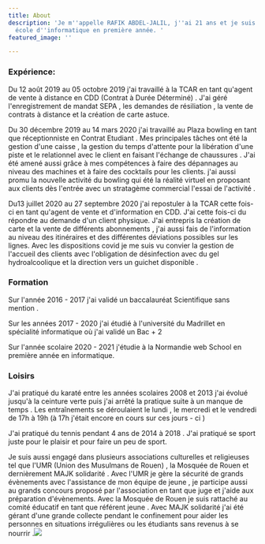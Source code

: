 ```yaml
---
title: About
description: 'Je m''appelle RAFIK ABDEL-JALIL, j''ai 21 ans et je suis étudiant en
  école d''informatique en première année. '
featured_image: ''

---
```

### **Expérience:**

Du 12 août 2019 au 05 octobre 2019 j'ai travaillé à la TCAR en tant qu'agent de vente à distance en CDD (Contrat à Durée Déterminé) . J'ai géré l'enregistrement de mandat SEPA , les demandes de résiliation , la vente de contrats à distance  et  la création de carte astuce.

Du 30 décembre 2019 au 14 mars 2020 j'ai travaillé au Plaza bowling en tant que réceptionniste en Contrat Etudiant . Mes principales tâches ont été la gestion d'une caisse , la gestion du temps d'attente pour la libération d'une piste et le relationnel avec le client en faisant l'échange de chaussures . J'ai été amené aussi grâce à mes compétences à faire des dépannages au niveau des machines et à faire des cocktails pour les clients. j'ai aussi promu la nouvelle activité du bowling qui été la réalité virtuel en proposant aux clients dès l'entrée avec un stratagème commercial l'essai de l'activité . 

Du13 juillet 2020 au 27 septembre 2020 j'ai repostuler à la TCAR cette fois-ci en tant qu'agent de vente et d'information en CDD. J'ai cette fois-ci du répondre au demande d'un client physique. J'ai entrepris la création de carte et la vente de différents abonnements , j'ai aussi fais de l'information au niveau des itinéraires et des différentes déviations possibles sur les lignes. Avec les dispositions covid je me suis vu convier la gestion de l'accueil des clients avec l'obligation de désinfection avec du gel hydroalcoolique et la direction vers un guichet disponible .

### **Formation** 

Sur l'année 2016 - 2017 j'ai validé un baccalauréat Scientifique sans mention .

Sur les années  2017 - 2020 j'ai étudié à l'université du Madrillet en spécialité informatique où j'ai validé un Bac + 2 

Sur l'année scolaire 2020 - 2021 j'étudie à la Normandie web School en première année en informatique.

### **Loisirs**

J'ai pratiqué du karaté entre les années scolaires 2008 et 2013 j'ai évolué jusqu'à la ceinture verte puis j'ai arrêté la pratique suite à un manque de temps . Les entraînements se déroulaient le lundi , le mercredi et le vendredi de 17h à 19h (à 17h j'était encore en cours sur ces jours - ci )

J'ai pratiqué du tennis pendant 4 ans de 2014 à 2018 . J'ai pratiqué se sport juste pour le plaisir et pour faire un peu de sport.

Je suis aussi engagé dans plusieurs associations culturelles et religieuses  tel que l'UMR (Union des Musulmans de Rouen) , la Mosquée de Rouen et dernièrement MAJK solidarité . Avec l'UMR je gère la sécurité de grands évènements avec l'assistance de mon équipe de jeune , je participe aussi au grands concours proposé par l'association en tant que juge et j'aide aux préparation d'évènements. Avec la Mosquée de Rouen je suis rattaché au comité éducatif en tant que référent jeune . Avec MAJK solidarité j'ai été gérant d'une grande collecte pendant le confinement pour aider les personnes en situations irrégulières ou les étudiants sans revenus à se nourrir .![](/images/unnamed.jpg)
